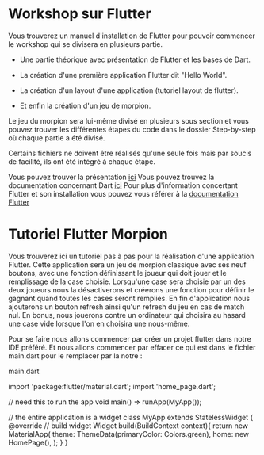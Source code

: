 # Workshop sur Flutter

Vous trouverez un manuel d'installation de Flutter pour pouvoir commencer le workshop qui se divisera en plusieurs partie.

+ Une partie théorique avec présentation de Flutter et les bases de Dart. 


+ La création d'une première application Flutter dit "Hello World".


+ La création d'un layout d'une application (tutoriel layout de flutter).


+ Et enfin la création d'un jeu de morpion. 

Le jeu du morpion sera lui-même divisé en plusieurs sous section et vous pouvez trouver les différentes étapes du code dans le dossier Step-by-step où chaque partie a été divisé. 

Certains fichiers ne doivent être réalisés qu'une seule fois mais par soucis de facilité, ils ont été intégré à chaque étape.


Vous pouvez trouver la présentation [ici](https://1drv.ms/p/s!Asi6b0PZXylnjADzCDbMP8SMInUW?e=T0sJ4l)
Vous pouvez trouvez la documentation concernant Dart [ici](https://1drv.ms/w/s!Asi6b0PZXylni354tUhmy1m1g_SU?e=as2vVY)
Pour plus d'information concertant Flutter et son installation vous pouvez vous référer à la [documentation Flutter](https://flutter.dev/docs)



Tutoriel Flutter Morpion
========================

Vous trouverez ici un tutoriel pas à pas pour la réalisation d'une application Flutter. Cette application sera un jeu de morpion classique avec ses neuf boutons, avec une fonction définissant le joueur qui doit jouer et le remplissage de la case choisie. Lorsqu'une case sera choisie par un des deux joueurs nous la désactiverons et créerons une fonction pour définir le gagnant quand toutes les cases seront remplies. En fin d'application nous ajouterons un bouton refresh ainsi qu'un refresh du jeu en cas de match nul. En bonus, nous jouerons contre un ordinateur qui choisira au hasard une case vide lorsque l'on en choisira une nous-même.

Pour se faire nous allons commencer par créer un projet flutter dans notre IDE préféré. Et nous allons commencer par effacer ce qui est dans le fichier main.dart pour le remplacer par la notre :

main.dart

  import 'package:flutter/material.dart';
import 'home_page.dart';

// need this to run the app 
void main() => runApp(MyApp());

// the entire application is a widget 
class MyApp extends StatelessWidget {
  @override
  // build widget 
  Widget build(BuildContext context){
    return new MaterialApp(
      theme: ThemeData(primaryColor: Colors.green),
      home: new HomePage(),
    );
  }
}


